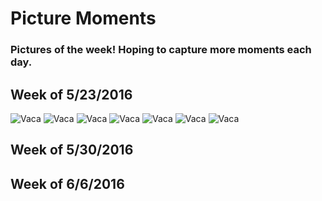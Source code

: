 # Picture Moments

### Pictures of the week! Hoping to capture more moments each day.

Week of 5/23/2016
-----------------
![Vaca](https://farm8.staticflickr.com/7412/27051282982_3f6a2d9d27_z.jpg)
![Vaca](https://farm8.staticflickr.com/7412/27051282982_3f6a2d9d27_z.jpg)
![Vaca](https://farm8.staticflickr.com/7412/27051282982_3f6a2d9d27_z.jpg)
![Vaca](https://farm8.staticflickr.com/7412/27051282982_3f6a2d9d27_z.jpg)
![Vaca](https://farm8.staticflickr.com/7412/27051282982_3f6a2d9d27_z.jpg)
![Vaca](https://farm8.staticflickr.com/7412/27051282982_3f6a2d9d27_z.jpg)
![Vaca](https://farm8.staticflickr.com/7412/27051282982_3f6a2d9d27_z.jpg)


Week of 5/30/2016
-----------------


Week of 6/6/2016
----------------